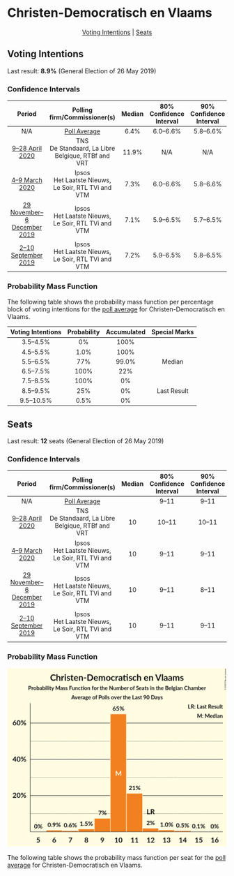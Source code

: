 # Christen-Democratisch en Vlaams

<p align="center"><a href="#voting-intentions">Voting Intentions</a> | <a href="#seats">Seats</a></p>

## Voting Intentions

Last result: **8.9%** (General Election of 26 May 2019)

### Confidence Intervals

| Period     | Polling firm/Commissioner(s) | Median | 80% Confidence Interval | 90% Confidence Interval | 95% Confidence Interval | 99% Confidence Interval |
|:----------:|:----------------:|:-----------:|:-----------------------:|:-----------------------:|:-----------------------:|:-----------------------:|
| N/A | [Poll Average](average.html) | 6.4% | 6.0–6.6% | 5.8–6.6% | 5.7–6.6% | 5.4–6.6% |
| [9–28 April 2020](2020-04-28-TNS.html) | TNS <br> De Standaard, La Libre Belgique, RTBf and VRT | 11.9% | N/A | N/A | N/A | N/A |
| [4–9 March 2020](2020-03-09-Ipsos.html) | Ipsos <br> Het Laatste Nieuws, Le Soir, RTL TVi and VTM | 7.3% | 6.0–6.6% | 5.8–6.6% | 5.7–6.6% | 5.4–6.6% |
| [29 November–6 December 2019](2019-12-06-Ipsos.html) | Ipsos <br> Het Laatste Nieuws, Le Soir, RTL TVi and VTM | 7.1% | 5.9–6.5% | 5.7–6.5% | 5.6–6.5% | 5.3–6.5% |
| [2–10 September 2019](2019-09-10-Ipsos.html) | Ipsos <br> Het Laatste Nieuws, Le Soir, RTL TVi and VTM | 7.2% | 5.9–6.5% | 5.8–6.5% | 5.7–6.5% | 5.4–6.5% |

### Probability Mass Function

The following table shows the probability mass function per percentage block of voting intentions for the [poll average](average.html) for Christen-Democratisch en Vlaams.

| Voting Intentions | Probability | Accumulated | Special Marks |
|:-----------------:|:-----------:|:-----------:|:-------------:|
| 3.5–4.5% | 0% | 100% |  |
| 4.5–5.5% | 1.0% | 100% |  |
| 5.5–6.5% | 77% | 99.0% | Median |
| 6.5–7.5% | 100% | 22% |  |
| 7.5–8.5% | 100% | 0% |  |
| 8.5–9.5% | 25% | 0% | Last Result |
| 9.5–10.5% | 0.5% | 0% |  |


## Seats

Last result: **12** seats (General Election of 26 May 2019)

### Confidence Intervals

| Period     | Polling firm/Commissioner(s) | Median | 80% Confidence Interval | 90% Confidence Interval | 95% Confidence Interval | 99% Confidence Interval |
|:----------:|:----------------:|:------:|:-----------------------:|:-----------------------:|:-----------------------:|:-----------------------:|
| N/A | [Poll Average](average.html) |  | 9–11 | 9–11 | 8–12 | 6–14 |
| [9–28 April 2020](2020-04-28-TNS.html) | TNS <br> De Standaard, La Libre Belgique, RTBf and VRT | 10 | 10–11 | 10–11 | 9–11 | 9–12 |
| [4–9 March 2020](2020-03-09-Ipsos.html) | Ipsos <br> Het Laatste Nieuws, Le Soir, RTL TVi and VTM | 10 | 9–11 | 9–11 | 8–12 | 6–14 |
| [29 November–6 December 2019](2019-12-06-Ipsos.html) | Ipsos <br> Het Laatste Nieuws, Le Soir, RTL TVi and VTM | 10 | 9–11 | 8–11 | 8–11 | 6–13 |
| [2–10 September 2019](2019-09-10-Ipsos.html) | Ipsos <br> Het Laatste Nieuws, Le Soir, RTL TVi and VTM | 10 | 9–11 | 9–11 | 8–11 | 7–13 |

### Probability Mass Function

![Graph with seats probability mass function not yet produced](average-seats-pmf-christen-democratischenvlaams.png "Seats Probability Mass Function")

The following table shows the probability mass function per seat for the [poll average](average.html) for Christen-Democratisch en Vlaams.

